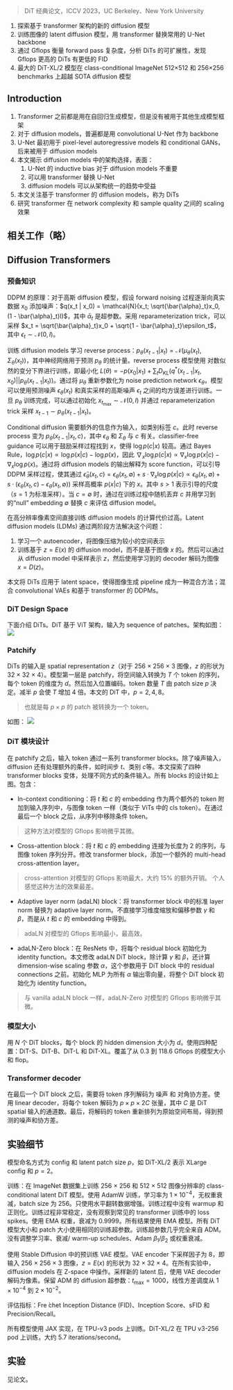 > DiT 经典论文，ICCV 2023，UC Berkeley、New York University

1. 探索基于 transformer 架构的新的 diffusion 模型
2. 训练图像的 latent diffusion 模型，用 transformer 替换常用的 U-Net backbone
3. 通过 Gflops 衡量 forward pass 复杂度，分析 DiTs 的可扩展性，发现 Gflops 更高的 DiTs 有更低的 FID
4. 最大的 DiT-XL/2 模型在 class-conditional ImageNet 512×512 和 256×256 benchmarks 上超越 SOTA diffusion 模型

## Introduction

1. Transformer 之前都是用在自回归生成模型，但是没有被用于其他生成模型框架
2. 对于 diffusion models，普遍都是用 convolutional U-Net 作为 backbone
3. U-Net 最初用于 pixel-level autoregressive models 和 conditional GANs，后来被用于 diffusion models
4. 本文揭示 diffusion models 中的架构选择，表面：
    1. U-Net 的 inductive bias 对于 diffusion models 不重要
    2. 可以用 transformer 替换 U-Net
    3. diffusion models 可以从架构统一的趋势中受益
5. 本文关注基于 transformer 的 diffusion models，称为 DiTs
6. 研究 transformer 在 network complexity 和 sample quality 之间的 scaling 效果

## 相关工作（略）

## Diffusion Transformers

### 预备知识

DDPM 的原理：对于高斯 diffusion 模型，假设 forward noising 过程逐渐向真实数据 $x_0$ 添加噪声：$q(x_t | x_0) = \mathcal{N}(x_t; \sqrt{\bar{\alpha}_t}x_0, (1 - \bar{\alpha}_t)I)$，其中 $\bar{\alpha}_t$ 是超参数。采用 reparameterization trick，可以采样 $x_t = \sqrt{\bar{\alpha}_t}x_0 + \sqrt{1 - \bar{\alpha}_t}\epsilon_t$，其中 $\epsilon_t \sim \mathcal{N}(0, I)$。

训练 diffusion models 学习 reverse process：$p_{\theta}(x_{t-1} | x_t) = \mathcal{N}(\mu_{\theta}(x_t), \Sigma_{\theta}(x_t))$，其中神经网络用于预测 $p_{\theta}$ 的统计量。reverse process 模型使用 对数似然的变分下界进行训练，即最小化 $L(\theta) = -p(x_0 | x_1) + \sum_t D_{KL}(q^*(x_{t-1} | x_t, x_0) || p_{\theta}(x_{t-1} | x_t))$。通过将 $\mu_{\theta}$ 重新参数化为 noise prediction network $\epsilon_{\theta}$，模型可以使用预测噪声 $\epsilon_{\theta}(x_t)$ 和真实采样的高斯噪声 $\epsilon_t$ 之间的均方误差进行训练。一旦 $p_{\theta}$ 训练完成，可以通过初始化 $x_{t_{\max}} \sim \mathcal{N}(0, I)$ 并通过 reparameterization trick 采样 $x_{t-1} \sim p_{\theta}(x_{t-1} | x_t)$。

Conditional diffusion 需要额外的信息作为输入，如类别标签 $c$。此时 reverse process 变为 $p_{\theta}(x_{t-1} | x_t, c)$，其中 $\epsilon_{\theta}$ 和 $\Sigma_{\theta}$ 与 $c$ 有关。classifier-free guidance 可以用于鼓励采样过程找到 $x$，使得 $\log p(c | x)$ 较高。通过 Bayes Rule，$\log p(c | x) \propto \log p(x | c) - \log p(x)$，因此 $\nabla_x \log p(c | x) \propto \nabla_x \log p(x | c) - \nabla_x \log p(x)$。通过将 diffusion models 的输出解释为 score function，可以引导 DDPM 采样过程，使其通过 $\hat{\epsilon}_{\theta}(x_t, c) = \epsilon_{\theta}(x_t, \emptyset) + s \cdot \nabla_x \log p(x | c) \propto \epsilon_{\theta}(x_t, \emptyset) + s \cdot (\epsilon_{\theta}(x_t, c) - \epsilon_{\theta}(x_t, \emptyset))$ 采样高概率 $p(x | c)$ 下的 $x$。其中 $s > 1$ 表示引导的尺度（$s = 1$ 为标准采样）。当 $c = \emptyset$ 时，通过在训练过程中随机丢弃 $c$ 并用学习到的“null” embedding $\emptyset$ 替换 $c$ 来评估 diffusion model。

在高分辨率像素空间直接训练 diffusion models 的计算代价过高。Latent diffusion models (LDMs) 通过两阶段方法解决这个问题：
1. 学习一个 autoencoder，将图像压缩为较小的空间表示
2. 训练基于 $z = E(x)$ 的 diffusion model，而不是基于图像 $x$ 的。然后可以通过从 diffusion model 中采样表示 $z$，然后使用学习到的 decoder 解码为图像 $x = D(z)$。

本文将 DiTs 应用于 latent space，使得图像生成 pipeline 成为一种混合方法；混合 convolutional VAEs 和基于 transformer 的 DDPMs。

### DiT Design Space

下面介绍 DiTs。DiT 基于 ViT 架构，输入为 sequence of patches。架构如图：
![](image/Pasted%20image%2020240922220526.png)

### Patchify

DiTs 的输入是 spatial representation $z$（对于 256 × 256 × 3 图像，$z$ 的形状为 32 × 32 × 4）。模型第一层是 patchify，将空间输入转换为 $T$ 个 token 的序列，每个 token 的维度为 $d$。然后加入位置编码。token 数量 $T$ 由 patch size $p$ 决定。减半 $p$ 会使 $T$ 增加 4 倍。本文的 DiT 中，$p = 2, 4, 8$。
> 也就是每 $p \times p$ 的 patch 被转换为一个 token。

如图：
![](image/Pasted%20image%2020240922222122.png)

### DiT 模块设计

在 patchify 之后，输入 token 通过一系列 transformer blocks。除了噪声输入，diffusion 还有处理额外的条件，如时间步 $t$、类别 $c$等。本文探索了四种 transformer blocks 变体，处理不同方式的条件输入。所有 blocks 的设计如上图。包含：
+ In-context conditioning：将 $t$ 和 $c$ 的 embedding 作为两个额外的 token 附加到输入序列中，与图像 token 一样（类似于 ViTs 中的 cls token）。在通过最后一个 block 之后，从序列中移除条件 token。
> 这种方法对模型的 Gflops 影响微乎其微。
+ Cross-attention block：将 $t$ 和 $c$ 的 embedding 连接为长度为 2 的序列，与图像 token 序列分开。修改 transformer block，添加一个额外的 multi-head cross-attention layer。
> cross-attention 对模型的 Gflops 影响最大，大约 15% 的额外开销。
> 个人感觉这种方法的效果最差。
+ Adaptive layer norm (adaLN) block：将 transformer block 中的标准 layer norm 替换为 adaptive layer norm。不直接学习维度缩放和偏移参数 $\gamma$ 和 $\beta$，而是从 $t$ 和 $c$ 的 embedding 中得到。
> adaLN 对模型的 Gflops 影响最小，最高效。
+ adaLN-Zero block：在 ResNets 中，将每个 residual block 初始化为 identity function。本文修改 adaLN DiT block，除计算 $\gamma$ 和 $\beta$，还计算 dimension-wise scaling 参数 $\alpha$，这个参数用于 DiT block 中的 residual connections 之前。初始化 MLP 为所有 $\alpha$ 输出零向量，将整个 DiT block 初始化为 identity function。
> 与 vanilla adaLN block 一样，adaLN-Zero 对模型的 Gflops 影响微乎其微。

### 模型大小

用 $N$ 个 DiT blocks，每个 block 的 hidden dimension 大小为 $d$。使用四种配置：DiT-S、DiT-B、DiT-L 和 DiT-XL。覆盖了从 0.3 到 118.6 Gflops 的模型大小和 flop。

### Transformer decoder

在最后一个 DiT block 之后，需要将 token 序列解码为 噪声 和 对角协方差。使用 linear decoder，将每个 token 解码为 $p \times p \times 2C$ 张量，其中 $C$ 是 DiT spatial 输入的通道数。最后，将解码的 token 重新排列为原始空间布局，得到预测的噪声和协方差。

## 实验细节

模型命名方式为 config 和 latent patch size $p$，如 DiT-XL/2 表示 XLarge config 和 $p = 2$。

训练：在 ImageNet 数据集上训练 256 × 256 和 512 × 512 图像分辨率的 class-conditional latent DiT 模型。使用 AdamW 训练，学习率为 $1 \times 10^{-4}$，无权重衰减，batch size 为 256。只使用水平翻转数据增强。训练过程中没有 warmup 和正则化。训练过程非常稳定，没有观察到常见的 transformer 训练中的 loss spikes。使用 EMA 权重，衰减为 0.9999。所有结果使用 EMA 模型。所有 DiT 模型大小和 patch 大小使用相同的训练超参数。训练超参数几乎完全来自 ADM。没有调整学习率、衰减/ warm-up schedules、Adam $\beta_1/\beta_2$ 或权重衰减。

使用 Stable Diffusion 中的预训练 VAE 模型。VAE encoder 下采样因子为 8，即输入 256 × 256 × 3 图像，$z = E(x)$ 的形状为 32 × 32 × 4。在所有实验中，diffusion models 在 Z-space 中操作。采样新的 latent 后，使用 VAE decoder 解码为像素。保留 ADM 的 diffusion 超参数：$t_{\max} = 1000$，线性方差调度从 $1 \times 10^{-4}$ 到 $2 \times 10^{-2}$。

评估指标：Fre ́chet Inception Distance (FID)、Inception Score、sFID 和 Precision/Recall。

所有模型使用 JAX 实现，在 TPU-v3 pods 上训练。DiT-XL/2 在 TPU v3-256 pod 上训练，大约 5.7 iterations/second。

## 实验

见论文。
